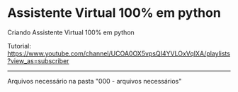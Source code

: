 # Assistente Virtual 100% em python
Criando Assistente Virtual 100% em python

Tutorial: <https://www.youtube.com/channel/UCOA0OX5vpsQI4YVLOxVqIXA/playlists?view_as=subscriber>
****
Arquivos necessário na pasta "000 - arquivos necessários"
